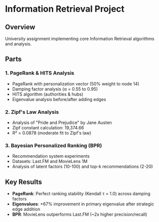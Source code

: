 # Information Retrieval Project

## Overview
University assignment implementing core Information Retrieval algorithms and analysis.

## Parts

### 1. PageRank & HITS Analysis
- PageRank with personalization vector (50% weight to node 14)
- Damping factor analysis (α = 0.55 to 0.95)
- HITS algorithm (authorities & hubs)
- Eigenvalue analysis before/after adding edges

### 2. Zipf's Law Analysis  
- Analysis of "Pride and Prejudice" by Jane Austen
- Zipf constant calculation: 19,374.66
- R² = 0.0878 (moderate fit to Zipf's law)

### 3. Bayesian Personalized Ranking (BPR)
- Recommendation system experiments
- Datasets: Last.FM and MovieLens 1M
- Analysis of latent factors (10-100) and top-k recommendations (2-20)

## Key Results
- **PageRank**: Perfect ranking stability (Kendall τ = 1.0) across damping factors
- **Eigenvalues**: +67% improvement in primary eigenvalue after strategic edge addition
- **BPR**: MovieLens outperforms Last.FM (~2x higher precision/recall)
